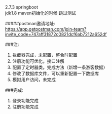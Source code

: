 2.7.3 springboot  
jdk1.8
maven初始化的时候 跳过测试  

#####postman邀请地址:  
https://app.getpostman.com/join-team?invite_code=747aff31872c0821dcf6ab7212a652df

###注:  
1. 拦截器完成，未配置，整合时配置
2. 注册功能可优化，接口注解
3. 配置了定时器类，完成方法（新增一条游客数据）
4. 修改了数据库文件，可以重新配置一下数据库
5. 模拟用户访问，未完成

###完成:  
1. 登录功能完成  
2. 注册功能完成
